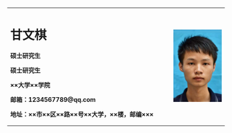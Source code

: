<table border="0">
  <tr>
    <td width="75%">
      <h1>甘文棋</h1>
      <p><b><strong>硕士研究生</strong></b>     <p><b>硕士研究生</b></p>
      <p><b>××大学××学院</b></p>
      <p><b>邮箱：1234567789@qq.com</b></p>
      <p><b>地址：××市××区××路××号××大学，××楼，邮编×××</b></p>
    </td>
    <td width="25%">
      <img src="/chesschess.png" width="100%">      
    </td>
  </tr>
</table>
